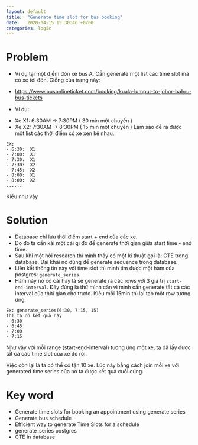 ```yaml
---
layout: default
title:  "Generate time slot for bus booking"
date:   2020-04-15 15:30:46 +0700
categories: logic
---
```


# Problem
- Ví dụ tại một điểm đón xe bus A. Cần generate một list các time slot mà có xe tới đón.
Giống của trang này:
- https://www.busonlineticket.com/booking/kuala-lumpur-to-johor-bahru-bus-tickets

- Ví dụ:
+ Xe X1: 6:30AM -> 7:30PM ( 30 min một chuyến )
+ Xe X2: 7:30AM -> 8:30PM ( 15 min một chuyến )
Làm sao để ra được một list các thời điểm có xe xen kẽ nhau.

```
EX:
- 6:30:  X1
- 7:00:  X1
- 7:30:  X1
- 7:30:  X2
- 7:45:  X2
- 8:00:  X1
- 8:00:  X2
......
```

Kiểu như vậy

# Solution
-  Database chỉ lưu thời điểm start + end của các xe.
- Do đó ta cần xài một cái gì đó để generate thời gian giữa start time - end time.
- Sau khi một hồi research thì mình thấy có một kĩ thuật gọi là: CTE trong database. Đại khái nó dùng để generate sequence trong database.
- Liên kết thông tin này với time slot thì mình tìm được một hàm của postgres:
`generate_series`
- Hàm này nó có cái hay là sẽ generate ra các rows với 3 giá trị `start-end-interval`. Đây đúng là thứ mình cần vì mình cần generate tất cả các interval của thời gian cho trước. Kiểu mỗi 15min thì lại tạo một row tương ứng.

```
Ex: generate_series(6:30, 7:15, 15)
thì ta có kết quả này
- 6:30
- 6:45
- 7:00
- 7:15
```
Như vậy với mỗi range (start-end-interval) tương ứng một xe, ta đã lấy được tất cả các time slot của xe đó rồi.

Việc còn lại là ta có thể có tận 10 xe. Lúc này bằng cách join mỗi xe với generated time series của nó ta được kết quả cuối cùng.

# Key word
- Generate time slots for booking an appointment using generate series
- Generate bus schedule
- Efficient way to generate Time Slots for a schedule
- generate_series postgres
- CTE  in database